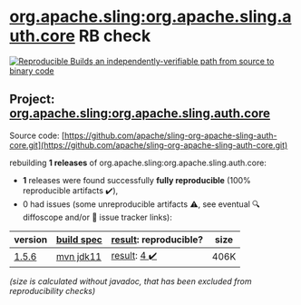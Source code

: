 [org.apache.sling:org.apache.sling.auth.core](https://search.maven.org/artifact/org.apache.sling/org.apache.sling.auth.core/) RB check
=======

[![Reproducible Builds](https://reproducible-builds.org/images/logos/rb.svg) an independently-verifiable path from source to binary code](https://reproducible-builds.org/)

## Project: [org.apache.sling:org.apache.sling.auth.core](https://search.maven.org/artifact/org.apache.sling/org.apache.sling.auth.core/)

Source code: [https://github.com/apache/sling-org-apache-sling-auth-core.git](https://github.com/apache/sling-org-apache-sling-auth-core.git)

rebuilding **1 releases** of org.apache.sling:org.apache.sling.auth.core:
- **1** releases were found successfully **fully reproducible** (100% reproducible artifacts :heavy_check_mark:),
- 0 had issues (some unreproducible artifacts :warning:, see eventual :mag: diffoscope and/or :memo: issue tracker links):

| version | [build spec](/BUILDSPEC.md) | [result](https://reproducible-builds.org/docs/jvm/): reproducible? | size |
| -- | --------- | ------ | -- |
| [1.5.6](https://search.maven.org/artifact/org.apache.sling/org.apache.sling.auth.core/1.5.6/pom) | [mvn jdk11](org.apache.sling.auth.core-1.5.6.buildspec) | [result](org.apache.sling.auth.core-1.5.6.buildinfo): [4 :heavy_check_mark: ](org.apache.sling.auth.core-1.5.6.buildcompare) | 406K |

<i>(size is calculated without javadoc, that has been excluded from reproducibility checks)</i>
